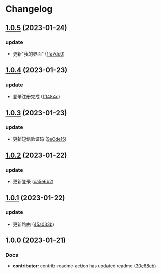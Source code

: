 # Changelog

## [1.0.5](https://github.com/School-of-Website-Engineering/Heimatoutiao/compare/v1.0.4...v1.0.5) (2023-01-24)


### update

* 更新"我的界面" ([1fa7dc0](https://github.com/School-of-Website-Engineering/Heimatoutiao/commit/1fa7dc09ca1fd4f4479118382b0c1574ac21ed3f))

## [1.0.4](https://github.com/School-of-Website-Engineering/Heimatoutiao/compare/v1.0.3...v1.0.4) (2023-01-23)


### update

* 登录注册完成 ([1ff484c](https://github.com/School-of-Website-Engineering/Heimatoutiao/commit/1ff484ccd3d164bdfd6bd783c7b108ebdc4184f3))

## [1.0.3](https://github.com/School-of-Website-Engineering/Heimatoutiao/compare/v1.0.2...v1.0.3) (2023-01-23)


### update

* 更新短信验证码 ([9e0de15](https://github.com/School-of-Website-Engineering/Heimatoutiao/commit/9e0de1513397c3f808c3274964ee989f9e321ef7))

## [1.0.2](https://github.com/School-of-Website-Engineering/Heimatoutiao/compare/v1.0.1...v1.0.2) (2023-01-22)


### update

* 更新登录 ([ca5e6b2](https://github.com/School-of-Website-Engineering/Heimatoutiao/commit/ca5e6b2e9d096ce6709348b0ac8d5aad952308e1))

## [1.0.1](https://github.com/School-of-Website-Engineering/Heimatoutiao/compare/v1.0.0...v1.0.1) (2023-01-22)


### update

* 更新路由 ([45a033b](https://github.com/School-of-Website-Engineering/Heimatoutiao/commit/45a033be740fc3cc0f1ad0c5ab9732b3ada2866d))

## 1.0.0 (2023-01-21)


### Docs

* **contributor:** contrib-readme-action has updated readme ([30e68eb](https://github.com/School-of-Website-Engineering/Heimatoutiao/commit/30e68eb3046b3c1d4d125eb083e240d0298d61c3))
